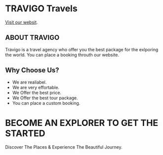 # TRAVIGO Travels

[Visit our websit](https://travigo-travel.web.app/).

## ABOUT TRAVIGO
Travigo is a travel agency who offer you the best package for the exlporing the world. You can place a  booking throuth our website.

## Why Choose Us?
* We are realiabel.
* We are very effortable.
* We Offer the best price.
* We Offer the best tour package.
* You can place a custom booking.

# BECOME AN EXPLORER TO GET THE STARTED
Discover The Places & Experience The Beautiful Journey.




